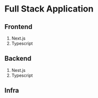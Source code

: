 # Full Stack Application

## Frontend
1. Next.js
2. Typescript

## Backend
1. Nest.js
2. Typescript

## Infra
